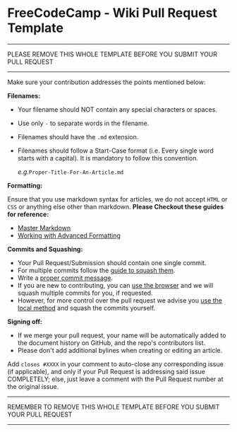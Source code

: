 # FreeCodeCamp - Wiki Pull Request Template

--------------------------------------------------------------------------------

PLEASE REMOVE THIS WHOLE TEMPLATE BEFORE YOU SUBMIT YOUR PULL REQUEST

--------------------------------------------------------------------------------

Make sure your contribution addresses the points mentioned below:

**Filenames:**
- Your filename should NOT contain any special characters or spaces.
- Use only `-` to separate words in the filename.
- Filenames should have the `.md` extension.
- Filenames should follow a Start-Case format (i.e. Every single word starts with a capital). It is mandatory to follow this convention.

    _e.g._`Proper-Title-For-An-Article.md`

**Formatting:**

Ensure that you use markdown syntax for articles, we do not accept `HTML` or `CSS` or anything else other than markdown. **Please Checkout these guides for reference:**
- [Master Markdown](https://guides.github.com/features/mastering-markdown/)
- [Working with Advanced Formatting](https://help.github.com/articles/working-with-advanced-formatting/)

**Commits and Squashing:**
- Your Pull Request/Submission should contain one single commit.
- For multiple commits follow the [guide to squash them](Git-Squash).
- Write a [proper commit message](Writing-great-git-commit-message).
- If you are new to contributing, you can [use the browser](Wiki-Contribute-Online) and we will squash multiple commits for you, if requested.
- However, for more control over the pull request we advise you [use the local method](Wiki-Contribute-Local-GUI) and squash the commits yourself.

**Signing off:**
- If we merge your pull request, your name will be automatically added to the document history on GitHub, and the repo's contributors list.
- Please don't add additional bylines when creating or editing an article.

Add `closes #XXXX` in your comment to auto-close any corresponding issue (if applicable), and only if your Pull Request is addressing said issue COMPLETELY; else, just leave a comment with the Pull Request number at the original issue.

--------------------------------------------------------------------------------

REMEMBER TO REMOVE THIS WHOLE TEMPLATE BEFORE YOU SUBMIT YOUR PULL REQUEST

--------------------------------------------------------------------------------
